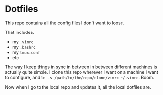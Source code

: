 Dotfiles
========
This repo contains all the config files I don't want to loose.

That includes:
- my `.vimrc`
- my `.bashrc`
- my `tmux.conf`
- etc

The way I keep things in sync in between in between different machines is
actually quite simple. I clone this repo wherever I want on a machine I want
to configure, and `ln -s /path/to/the/repo/clone/vimrc ~/.vimrc`. Boom.

Now when I go to the local repo and updates it, all the local dotfiles are.
